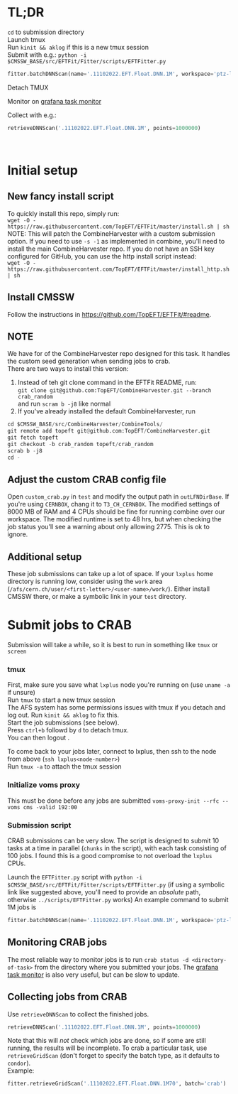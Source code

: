 # TL;DR
`cd` to submission directory<br>
Launch tmux<br>
Run `kinit && aklog` if this is a new tmux session<br>
Submit with e.g.:
`python -i $CMSSW_BASE/src/EFTFit/Fitter/scripts/EFTFitter.py`
```python
fitter.batchDNNScan(name='.11102022.EFT.Float.DNN.1M', workspace='ptz-lj0pt_fullR2_anatest23v01_withAutostats_withSys.root', points=100000)
```
Detach TMUX

Monitor on [grafana task monitor](https://monit-grafana.cern.ch/d/cmsTMGlobal/cms-tasks-monitoring-globalview?orgId=11)

Collect with e.g.:
```python
retrieveDNNScan('.11102022.EFT.Float.DNN.1M', points=1000000)
```
<br>

# Initial setup
## New fancy install script
To quickly install this repo, simply run:<br>
`wget -O - https://raw.githubusercontent.com/TopEFT/EFTFit/master/install.sh | sh`<br>
NOTE: This will patch the CombineHarvester with a custom submission option. If you need to use `-s -1` as implemented in combine, you'll need to install the main CombineHarvester repo.
If you do not have an SSH key configured for GitHub, you can use the http install script instead:<br>
`wget -O - https://raw.githubusercontent.com/TopEFT/EFTFit/master/install_http.sh | sh`<br>
## Install CMSSW
Follow the instructions in https://github.com/TopEFT/EFTFit/#readme.
## NOTE
We have for of the CombineHarvester repo designed for this task. It handles the custom seed generation when sending jobs to crab.<br>
There are two ways to install this version:
1. Instead of teh git clone command in the EFTFit README, run:<br>
`git clone git@github.com:TopEFT/CombineHarvester.git --branch crab_random`<br>
and run `scram b -j8` like normal
2. If you've already installed the default CombineHarvester, run
```python
cd $CMSSW_BASE/src/CombineHarvester/CombineTools/
git remote add topeft git@github.com:TopEFT/CombineHarvester.git
git fetch topeft
git checkout -b crab_random topeft/crab_random
scrab b -j8
cd -
```

## Adjust the custom CRAB config file
Open `custom_crab.py` in `test` and modify the output path in `outLFNDirBase`. If you're using `CERNBOX`, chang it to `T3_CH_CERNBOX`.
The modified settings of 8000 MB of RAM and 4 CPUs should be fine for running combine over our workspace.
The modified runtime is set to 48 hrs, but when checking the job status you'll see a warning about only allowing 2775. This is ok to ignore.

## Additional setup
These job submissions can take up a lot of space. If your `lxplus` home directory is running low, consider using the `work` area (`/afs/cern.ch/user/<first-letter>/<user-name>/work/`). Either install CMSSW there, or make a symbolic link in your `test` directory.

# Submit jobs to CRAB
Submission will take a while, so it is best to run in something like `tmux` or `screen`
### tmux
First, make sure you save what `lxplus` node you're running on (use `uname -a` if unsure)<br>
Run `tmux` to start a new tmux session<br>
The AFS system has some permissions issues with tmux if you detach and log out. Run `kinit && aklog` to fix this.<br>
Start the job submissions (see below).<br>
Press `ctrl+b` followd by `d` to detach tmux.<br>
You can then logout .

To come back to your jobs later, connect to lxplus, then ssh to the node from above (`ssh lxplus<node-number>`)<br>
Run `tmux -a` to attach the tmux session

### Initialize voms proxy
This must be done before any jobs are submitted
`voms-proxy-init --rfc --voms cms -valid 192:00`

### Submission script
CRAB submissions can be very slow. The script is designed to submit 10 tasks at a time in parallel (`chunks` in the script), with each task consisting of 100 jobs. I found this is a good compromise to not overload the `lxplus` CPUs.

Launch the `EFTFitter.py` script with `python -i $CMSSW_BASE/src/EFTFit/Fitter/scripts/EFTFitter.py` (if using a symbolic link like suggested above, you'll need to provide an _absolute_ path, otherwise `../scripts/EFTFitter.py` works)
An example command to submit 1M jobs is
```python
fitter.batchDNNScan(name='.11102022.EFT.Float.DNN.1M', workspace='ptz-lj0pt_fullR2_anatest23v01_withAutostats_withSys.root', points=1000000)
```

## Monitoring CRAB jobs
The most reliable way to monitor jobs is to run `crab status -d <directory-of-task>` from the directory where you submitted your jobs. The [grafana task monitor](https://monit-grafana.cern.ch/d/cmsTMGlobal/cms-tasks-monitoring-globalview?orgId=11) is also very useful, but can be slow to update.

## Collecting jobs from CRAB
Use `retrieveDNNScan` to collect the finished jobs. 
```python
retrieveDNNScan('.11102022.EFT.Float.DNN.1M', points=1000000)
```
Note that this will _not_ check which jobs are done, so if some are still running, the results will be incomplete. To crab a particular task, use `retrieveGridScan` (don't forget to specify the batch type, as it defaults to `condor`).<br>
Example:
```python
fitter.retrieveGridScan('.11102022.EFT.Float.DNN.1M70', batch='crab')
```

